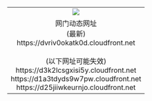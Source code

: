 ﻿<table>
  <tr></tr>
  <tr><td colspan=2 align=center><img src="https://dvriv0okatk0d.cloudfront.net/Up/oGate.jpg" /></td></tr>
  <tr><td colspan=2 align=center>网门动态网址<br/>(最新)
<br>https://dvriv0okatk0d.cloudfront.net
<br/><br/>(以下网址可能失效)
<br>https://d3k2lcsgxisi5y.cloudfront.net
<br>https://d1a3tdyds9w7pw.cloudfront.net
<br>https://d25jiiwkeurnjo.cloudfront.net
    </td>
  </tr>
</table>
